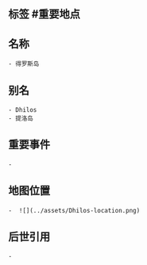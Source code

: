 ## 标签  #重要地点
## 名称
	- 得罗斯岛
## 别名
	- Dhilos
	- 提洛岛
## 重要事件
	-
## 地图位置
	-  ![](../assets/Dhilos-location.png)
## 后世引用
	-
